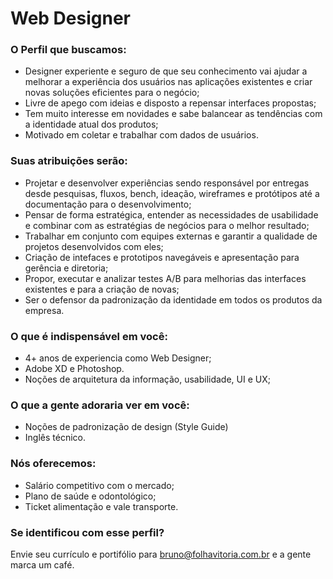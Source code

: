 # Web Designer
### O Perfil que buscamos:
* Designer experiente e seguro de que seu conhecimento vai ajudar a melhorar a experiência dos usuários nas aplicações existentes e criar novas soluções eficientes para o negócio;
* Livre de apego com ideias e disposto a repensar interfaces propostas;
* Tem muito interesse em novidades e sabe balancear as tendências com a identidade atual dos produtos;
* Motivado em coletar e trabalhar com dados de usuários.

### Suas atribuições serão:
* Projetar e desenvolver experiências sendo responsável por entregas desde pesquisas, fluxos, bench, ideação, wireframes e protótipos até a documentação para o desenvolvimento;
* Pensar de forma estratégica, entender as necessidades de usabilidade e combinar com as estratégias de negócios para o melhor resultado;
* Trabalhar em conjunto com equipes externas e garantir a qualidade de projetos desenvolvidos com eles;
* Criação de intefaces e prototipos navegáveis e apresentação para gerência e diretoria;
* Propor, executar e analizar testes A/B para melhorias das interfaces existentes e para a criação de novas;
* Ser o defensor da padronização da identidade em todos os produtos da empresa.

### O que é indispensável em você:
* 4+ anos de experiencia como Web Designer;
* Adobe XD e Photoshop.
* Noções de arquitetura da informação, usabilidade, UI e UX;

### O que a gente adoraria ver em você:
* Noções de padronização de design (Style Guide)
* Inglês técnico.

### Nós oferecemos:
* Salário competitivo com o mercado;
* Plano de saúde e odontológico;
* Ticket alimentação e vale transporte.

### Se identificou com esse perfil?
Envie seu currículo e portifólio para bruno@folhavitoria.com.br e a gente marca um café.
